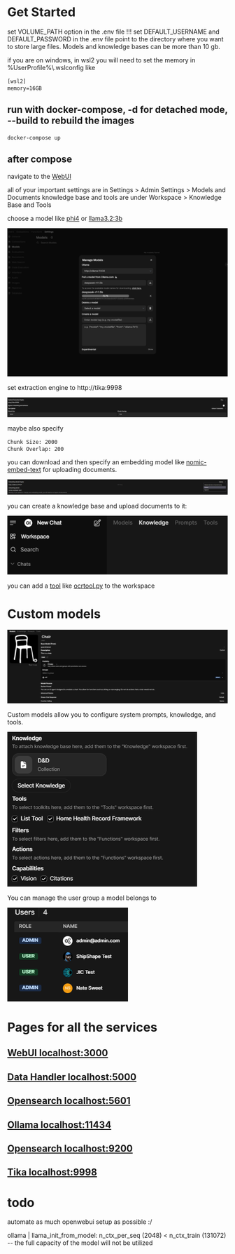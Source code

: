 # Get Started 

set VOLUME_PATH option in the .env file !!!
set DEFAULT_USERNAME and DEFAULT_PASSWORD in the .env file
point to the directory where you want to store large files. Models and knowledge bases can be more than 10 gb.

if you are on windows, in wsl2 you will need to set the memory in %UserProfile%\\.wslconfig like

    [wsl2]
    memory=16GB

## run with docker-compose, -d for detached mode, --build to rebuild the images

    docker-compose up

## after compose

navigate to the [WebUI](http://localhost:3000/) 

all of your important settings are in Settings > Admin Settings > Models and Documents
knowledge base and tools are under Workspace > Knowledge Base and Tools

choose a model like [phi4](https://ollama.com/library/phi4) or [llama3.2:3b](https://ollama.com/library/llama3.2:3b)

![img](./image.png)

set extraction engine to http://tika:9998

![img](./image3.png)

maybe also specify

    Chunk Size: 2000
    Chunk Overlap: 200

you can download and then specify an embedding model like [nomic-embed-text](https://ollama.com/library/nomic-embed-text) for uploading documents.

![img](./image1.png)

you can create a knowledge base and upload documents to it:

![img](./image2.png)

you can add a [tool](https://docs.openwebui.com/features/plugin/tools/) like [ocrtool.py](./ocrtool.py) to the workspace

# Custom models

![img](./image4.png)

Custom models allow you to configure system prompts, knowledge, and tools.

![img](./image5.png)

You can manage the user group a model belongs to

![img](./image6.png)

# Pages for all the services
    
## [WebUI localhost:3000](http://localhost:3000/)

## [Data Handler localhost:5000](http://localhost:5000/)
    
## [Opensearch localhost:5601](http://localhost:5601/)

## [Ollama localhost:11434](http://localhost:11434/)
        
## [Opensearch localhost:9200](http://localhost:9200/)

## [Tika localhost:9998](http://localhost:9998/)

# todo

automate as much openwebui setup as possible :/

ollama            | llama_init_from_model: n_ctx_per_seq (2048) < n_ctx_train (131072) -- the full capacity of the model will not be utilized                                                                                                             